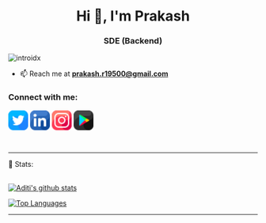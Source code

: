 <h1 align="center">Hi 👋, I'm Prakash</h1>
<h3 align="center">SDE (Backend) </h3>

<p align="left"> <img src="https://komarev.com/ghpvc/?username=introidx" alt="introidx" /> </p>

- 📫 Reach me at **prakash.r19500@gmail.com**

<p align="left">
<h3 align="left">Connect with me:</h3>
<a href="https://twitter.com/prkofc" target="blank"><img align="center" src="twitter.png" alt="introidx" height="40" width="40" /></a>
<a href="https://linkedin.com/in/prakash-introidx" target="blank"><img align="center" src="linkedin.png" alt="prakash-introidx" height="40" width="40" /></a>
<a href="https://instagram.com/prkofc" target="blank"><img align="center" src="instagram.png" alt="introidx" height="40" width="40" /></a>
<a href="https://play.google.com/store/apps/details?id=com.introid.memetemp&hl=en_IN&gl=US" target="blank"><img align="center" src="google-play.png" alt="introidx" height="40" width="40" /></a>
</p>
<br>

 ---
 
 📶 Stats:<br><br>

[![Aditi's github stats](https://github-readme-stats.vercel.app/api?username=introidx&count_private=true&show_icons=true&theme=radical&hide_rank=false)](https://github.com/introidx/github-readme-stats)

[![Top Languages](https://github-readme-stats.vercel.app/api/top-langs/?username=introidx)](https://github.com/introidx/github-readme-stats)
 
 ---
 

